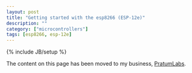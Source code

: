 ```yaml
---
layout: post
title: "Getting started with the esp8266 (ESP-12e)"
description: ""
category: ["microcontrollers"]
tags: [esp8266, esp-12e]
---
```

{% include JB/setup %}

The content on this page has been moved to my business, 
[PratumLabs](http://pratumlabs.com/blog/2017/06/getting-started-with-the-esp8266/).
